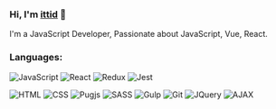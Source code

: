 ### Hi, I'm <a href="https://www.ittid.io">ittid</a> 🖖
I'm a JavaScript Developer, Passionate about JavaScript, Vue, React.

### Languages:
![JavaScript](https://img.shields.io/badge/-JavaScript-fff?&logo=JavaScript&logoColor=ddc508)
![React](https://img.shields.io/badge/-React-fff?&logo=react&logoColor=blue)
![Redux](https://img.shields.io/badge/-Redux-fff?&logo=Redux&logoColor=purple)
![Jest](https://img.shields.io/badge/-Jest-fff?&logo=Jest&logoColor=purple)
<!-- ![Vue.js](https://img.shields.io/badge/-VUE-fff?&logo=Vue.js&logoColor=green)
![TypeScript](https://img.shields.io/badge/-TypeScript-fff?&logo=typeScript&logoColor=yellow) -->

![HTML](https://img.shields.io/badge/-HTML-fff?&logo=HTML5)
![CSS](https://img.shields.io/badge/-CSS-fff?&logo=Css3&logoColor=blue)
![Pugjs](https://img.shields.io/badge/-Pugjs-fff?&logo=pug)
![SASS](https://img.shields.io/badge/-SASS-fff?&logo=SASS)
![Gulp](https://img.shields.io/badge/-gulp-fff?&logo=gulp) 
![Git](https://img.shields.io/badge/-GIT-fff?&logo=GIT) 
![JQuery](https://img.shields.io/badge/-JQuery-fff?style=flat&logo=jquery&logoColor=blue)
![AJAX](https://img.shields.io/badge/-AJAX-EDEDED?&logo=AJAX)
 
